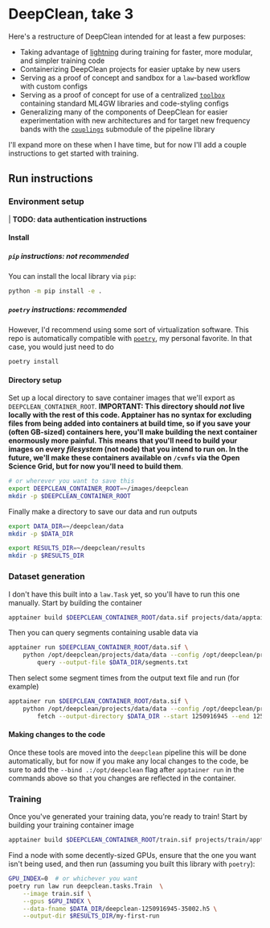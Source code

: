 # DeepClean, take 3
Here's a restructure of DeepClean intended for at least a few purposes:
- Taking advantage of [lightning](https://lightning.ai/) during training for faster, more modular, and simpler training code
- Containerizing DeepClean projects for easier uptake by new users
- Serving as a proof of concept and sandbox for a `law`-based workflow with custom configs
- Serving as a proof of concept for use of a centralized [`toolbox`](./toolbox/) containing standard ML4GW libraries and code-styling configs
- Generalizing many of the components of DeepClean for easier experimentation with new architectures and for target new frequency bands with the [`couplings`](./deepclean/couplings) submodule of the pipeline library

I'll expand more on these when I have time, but for now I'll add a couple instructions to get started with training.

## Run instructions
### Environment setup
| **TODO: data authentication instructions**

#### Install
##### `pip` instructions: not recommended
You can install the local library via `pip`:

```bash
python -m pip install -e .
```

##### `poetry` instructions: recommended
However, I'd recommend using some sort of virtualization software. This repo is automatically compatible with [`poetry`](https://python-poetry.org/), my personal favorite. In that case, you would just need to do

```bash
poetry install
```

#### Directory setup
Set up a local directory to save container images that we'll export as `DEEPCLEAN_CONTAINER_ROOT`.
**IMPORTANT: This directory should _not_ live locally with the rest of this code. Apptainer has no syntax for excluding files from being added into containers at build time, so if you save your (often GB-sized) containers here, you'll make building the next container enormously more painful. This means that you'll need to build your images on every _filesystem_ (not node) that you intend to run on. In the future, we'll make these containers available on `/cvmfs` via the Open Science Grid, but for now you'll need to build them**.

```bash
# or wherever you want to save this
export DEEPCLEAN_CONTAINER_ROOT=~/images/deepclean
mkdir -p $DEEPCLEAN_CONTAINER_ROOT
```

Finally make a directory to save our data and run outputs

```bash
export DATA_DIR=~/deepclean/data
mkdir -p $DATA_DIR

export RESULTS_DIR=~/deepclean/results
mkdir -p $RESULTS_DIR
```

### Dataset generation
I don't have this built into a `law.Task` yet, so you'll have to run this one manually. Start by building the container

```bash
apptainer build $DEEPCLEAN_CONTAINER_ROOT/data.sif projects/data/apptainer.def
```

Then you can query segments containing usable data via

```bash
apptainer run $DEEPCLEAN_CONTAINER_ROOT/data.sif \
    python /opt/deepclean/projects/data/data --config /opt/deepclean/projects/data/config.yaml \
        query --output-file $DATA_DIR/segments.txt
```

Then select some segment times from the output text file and run (for example)

```bash
apptainer run $DEEPCLEAN_CONTAINER_ROOT/data.sif \
    python /opt/deepclean/projects/data/data --config /opt/deepclean/projects/data/config.yaml \
        fetch --output-directory $DATA_DIR --start 1250916945 --end 1250951947
```

#### Making changes to the code
Once these tools are moved into the `deepclean` pipeline this will be done automatically, but for now if you make any local changes to the code, be sure to add the `--bind .:/opt/deepclean` flag after `apptainer run` in the commands above so that you changes are reflected in the container.

### Training
Once you've generated your training data, you're ready to train! Start by building your training container image

```bash
apptainer build $DEEPCLEAN_CONTAINER_ROOT/train.sif projects/train/apptainer.def
```

Find a node with some decently-sized GPUs, ensure that the one you want isn't being used, and then run (assuming you built this library with `poetry`):

```bash
GPU_INDEX=0  # or whichever you want
poetry run law run deepclean.tasks.Train  \
    --image train.sif \
    --gpus $GPU_INDEX \
    --data-fname $DATA_DIR/deepclean-1250916945-35002.h5 \
    --output-dir $RESULTS_DIR/my-first-run
```
